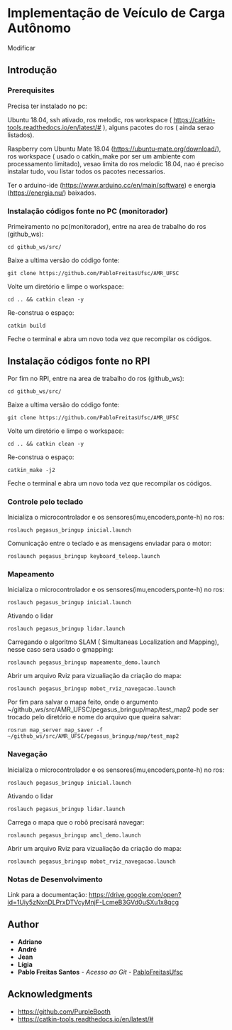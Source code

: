# Implementação de Veículo de Carga Autônomo

Modificar

## Introdução




### Prerequisites

Precisa ter instalado no pc:

Ubuntu 18.04, ssh ativado, ros melodic, ros workspace ( https://catkin-tools.readthedocs.io/en/latest/# ), alguns pacotes do ros ( ainda serao listados).

Raspberry com Ubuntu Mate 18.04 (https://ubuntu-mate.org/download/), ros workspace ( usado o catkin_make por ser um ambiente com processamento limitado), vesao limita do ros melodic 18.04, nao é preciso instalar tudo, vou listar todos os pacotes necessarios.

Ter o arduino-ide (https://www.arduino.cc/en/main/software) e energia (https://energia.nu/) baixados.


### Instalação códigos fonte no PC (monitorador)


Primeiramento no pc(monitorador), entre na area de trabalho do ros (github_ws):


```
cd github_ws/src/
```

Baixe a ultima versão do código fonte:


```
git clone https://github.com/PabloFreitasUfsc/AMR_UFSC
```

Volte um diretório e limpe o workspace:

```
cd .. && catkin clean -y
```
Re-construa o espaço:

```
catkin build
```
Feche o terminal e abra um novo toda vez que recompilar os códigos.






## Instalação códigos fonte no RPI

Por fim no RPI, entre na area de trabalho do ros (github_ws):

```
cd github_ws/src/
```
Baixe a ultima versão do código fonte:

```
git clone https://github.com/PabloFreitasUfsc/AMR_UFSC
```
Volte um diretório e limpe o workspace:


```
cd .. && catkin clean -y
```
Re-construa o espaço:



```
catkin_make -j2
```
Feche o terminal e abra um novo toda vez que recompilar os códigos.



### Controle pelo teclado


Inicializa o microcontrolador e os sensores(imu,encoders,ponte-h) no ros:


```
roslauch pegasus_bringup inicial.launch
```

Comunicação entre o teclado e as mensagens enviadar para o motor:

```
roslaunch pegasus_bringup keyboard_teleop.launch 
```

### Mapeamento


Inicializa o microcontrolador e os sensores(imu,encoders,ponte-h) no ros:

```
roslauch pegasus_bringup inicial.launch
```

Ativando o lidar

```
roslauch pegasus_bringup lidar.launch
```

Carregando o algoritmo SLAM ( Simultaneas Localization and Mapping), nesse caso sera usado o gmapping:
```
roslaunch pegasus_bringup mapeamento_demo.launch 

```
Abrir um arquivo Rviz para vizualiação da criação do mapa:

```
roslaunch pegasus_bringup mobot_rviz_navegacao.launch
```

Por fim para salvar o mapa feito, onde o argumento ~/github_ws/src/AMR_UFSC/pegasus_bringup/map/test_map2 pode ser trocado pelo diretório e nome do arquivo que queira salvar:


```
rosrun map_server map_saver -f ~/github_ws/src/AMR_UFSC/pegasus_bringup/map/test_map2
```

### Navegação


Inicializa o microcontrolador e os sensores(imu,encoders,ponte-h) no ros:

```
roslauch pegasus_bringup inicial.launch
```

Ativando o lidar

```
roslauch pegasus_bringup lidar.launch
```

Carrega o mapa que o robô precisará navegar:

```
roslaunch pegasus_bringup amcl_demo.launch 

```
Abrir um arquivo Rviz para vizualiação da criação do mapa:

```
roslaunch pegasus_bringup mobot_rviz_navegacao.launch
```

### Notas de Desenvolvimento

Link para a documentação: https://drive.google.com/open?id=1Uiy5zNxnDLPrxDTVcyMnjF-LcmeB3GVd0uSXu1x8qcg



## Author

-   **Adriano**
-   **André**
-   **Jean**
-   **Lígia**
-   **Pablo Freitas Santos** - _Acesso ao Git_ - [PabloFreitasUfsc](https://github.com/PabloFreitasUfsc)


## Acknowledgments

-   <https://github.com/PurpleBooth>
- <https://catkin-tools.readthedocs.io/en/latest/#>

